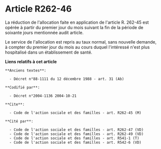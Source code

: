 # Article R262-46

La réduction de l'allocation faite en application de l'article R. 262-45 est opérée à partir du premier jour du mois suivant
la fin de la période de soixante jours mentionnée audit article.

Le service de l'allocation est repris au taux normal, sans nouvelle demande, à compter du premier jour du mois au cours
duquel l'intéressé n'est plus hospitalisé dans un établissement de santé.

**Liens relatifs à cet article**

	**Anciens textes**:

	  - Décret n°88-1111 du 12 décembre 1988 - art. 31 (Ab)

	**Codifié par**:

	  - Décret n°2004-1136 2004-10-21

	**Cite**:

	  - Code de l'action sociale et des familles - art. R262-45 (M)

	**Cité par**:

	  - Code de l'action sociale et des familles - art. R262-47 (VD)
	  - Code de l'action sociale et des familles - art. R262-49 (VD)
	  - Code de l'action sociale et des familles - art. R541-1 (T)
	  - Code de l'action sociale et des familles - art. R542-6 (VD)
